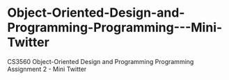 # Object-Oriented-Design-and-Programming-Programming---Mini-Twitter
CS3560 Object-Oriented Design and Programming Programming Assignment 2 - Mini Twitter

